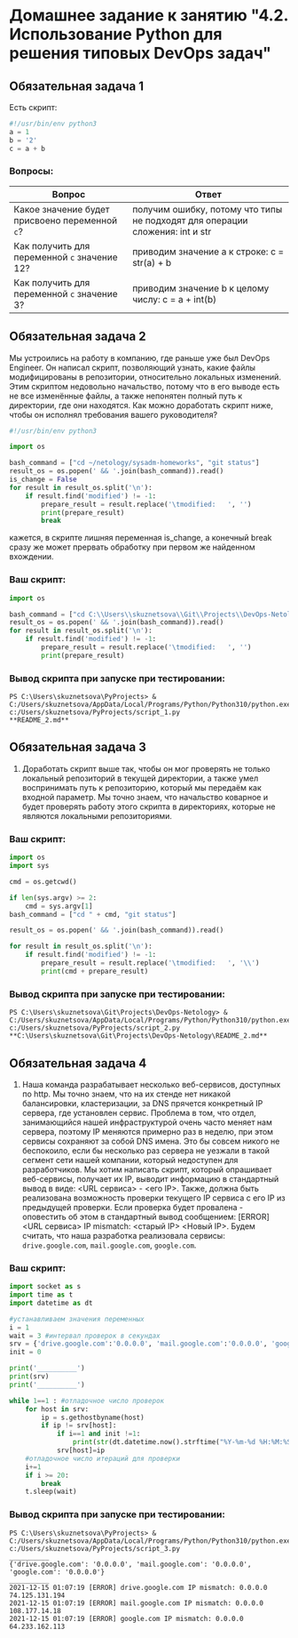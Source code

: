# Домашнее задание к занятию "4.2. Использование Python для решения типовых DevOps задач"

## Обязательная задача 1

Есть скрипт:
```python
#!/usr/bin/env python3
a = 1
b = '2'
c = a + b
```

### Вопросы:
| Вопрос  | Ответ |
| ------------- | ------------- |
| Какое значение будет присвоено переменной `c`?  | получим ошибку, потому что типы не подходят для операции сложения: int и str  |
| Как получить для переменной `c` значение 12?  | приводим значение a к строке: c = str(a) + b  |
| Как получить для переменной `c` значение 3?  | приводим значение b к целому числу: c = a + int(b)  |

## Обязательная задача 2
Мы устроились на работу в компанию, где раньше уже был DevOps Engineer. Он написал скрипт, позволяющий узнать, какие файлы модифицированы в репозитории, относительно локальных изменений. Этим скриптом недовольно начальство, потому что в его выводе есть не все изменённые файлы, а также непонятен полный путь к директории, где они находятся. Как можно доработать скрипт ниже, чтобы он исполнял требования вашего руководителя?

```python
#!/usr/bin/env python3

import os

bash_command = ["cd ~/netology/sysadm-homeworks", "git status"]
result_os = os.popen(' && '.join(bash_command)).read()
is_change = False
for result in result_os.split('\n'):
    if result.find('modified') != -1:
        prepare_result = result.replace('\tmodified:   ', '')
        print(prepare_result)
        break
```

кажется, в скрипте лишняя переменная is_change, а конечный break сразу же может прервать обработку при первом же найденном вхождении.

### Ваш скрипт:
```python
import os

bash_command = ["cd C:\\Users\\skuznetsova\\Git\\Projects\\DevOps-Netology", "git status"]
result_os = os.popen(' && '.join(bash_command)).read()
for result in result_os.split('\n'):
    if result.find('modified') != -1:
        prepare_result = result.replace('\tmodified:   ', '')
        print(prepare_result)
```

### Вывод скрипта при запуске при тестировании:
```
PS C:\Users\skuznetsova\PyProjects> & C:/Users/skuznetsova/AppData/Local/Programs/Python/Python310/python.exe c:/Users/skuznetsova/PyProjects/script_1.py  
**README_2.md**  
```

## Обязательная задача 3
1. Доработать скрипт выше так, чтобы он мог проверять не только локальный репозиторий в текущей директории, а также умел воспринимать путь к репозиторию, который мы передаём как входной параметр. Мы точно знаем, что начальство коварное и будет проверять работу этого скрипта в директориях, которые не являются локальными репозиториями.

### Ваш скрипт:
```python
import os
import sys

cmd = os.getcwd()

if len(sys.argv) >= 2:
    cmd = sys.argv[1]
bash_command = ["cd " + cmd, "git status"]

result_os = os.popen(' && '.join(bash_command)).read()

for result in result_os.split('\n'):
    if result.find('modified') != -1:
        prepare_result = result.replace('\tmodified:   ', '\\')
        print(cmd + prepare_result)
```

### Вывод скрипта при запуске при тестировании:
```
PS C:\Users\skuznetsova\Git\Projects\DevOps-Netology> & C:/Users/skuznetsova/AppData/Local/Programs/Python/Python310/python.exe c:/Users/skuznetsova/PyProjects/script_2.py  
**C:\Users\skuznetsova\Git\Projects\DevOps-Netology\README_2.md**  
```

## Обязательная задача 4
1. Наша команда разрабатывает несколько веб-сервисов, доступных по http. Мы точно знаем, что на их стенде нет никакой балансировки, кластеризации, за DNS прячется конкретный IP сервера, где установлен сервис. Проблема в том, что отдел, занимающийся нашей инфраструктурой очень часто меняет нам сервера, поэтому IP меняются примерно раз в неделю, при этом сервисы сохраняют за собой DNS имена. Это бы совсем никого не беспокоило, если бы несколько раз сервера не уезжали в такой сегмент сети нашей компании, который недоступен для разработчиков. Мы хотим написать скрипт, который опрашивает веб-сервисы, получает их IP, выводит информацию в стандартный вывод в виде: <URL сервиса> - <его IP>. Также, должна быть реализована возможность проверки текущего IP сервиса c его IP из предыдущей проверки. Если проверка будет провалена - оповестить об этом в стандартный вывод сообщением: [ERROR] <URL сервиса> IP mismatch: <старый IP> <Новый IP>. Будем считать, что наша разработка реализовала сервисы: `drive.google.com`, `mail.google.com`, `google.com`.

### Ваш скрипт:
```python
import socket as s
import time as t
import datetime as dt

#устанавливаем значения переменных
i = 1 
wait = 3 #интервал проверок в секундах
srv = {'drive.google.com':'0.0.0.0', 'mail.google.com':'0.0.0.0', 'google.com':'0.0.0.0'} #якобы предыдущие актуальные IP сервисов
init = 0

print('__________')
print(srv)
print('__________')

while 1==1 : #отладочное число проверок 
    for host in srv:
        ip = s.gethostbyname(host)
        if ip != srv[host]:
            if i==1 and init !=1:
                print(str(dt.datetime.now().strftime("%Y-%m-%d %H:%M:%S")) + ' [ERROR] ' + str(host) + ' IP mismatch: '+srv[host]+' '+ip)
            srv[host]=ip
    #отладочное число итераций для проверки
    i+=1
    if i >= 20: 
        break
    t.sleep(wait)
```

### Вывод скрипта при запуске при тестировании:
```
PS C:\Users\skuznetsova\PyProjects> & C:/Users/skuznetsova/AppData/Local/Programs/Python/Python310/python.exe c:/Users/skuznetsova/PyProjects/script_3.py  
__________  
{'drive.google.com': '0.0.0.0', 'mail.google.com': '0.0.0.0', 'google.com': '0.0.0.0'}  
__________  
2021-12-15 01:07:19 [ERROR] drive.google.com IP mismatch: 0.0.0.0 74.125.131.194  
2021-12-15 01:07:19 [ERROR] mail.google.com IP mismatch: 0.0.0.0 108.177.14.18  
2021-12-15 01:07:19 [ERROR] google.com IP mismatch: 0.0.0.0 64.233.162.113  
```
